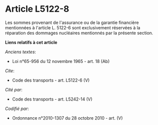 # Article L5122-8

Les sommes provenant de l'assurance ou de la garantie financière mentionnées à l'article L. 5122-6 sont exclusivement
réservées à la réparation des dommages nucléaires mentionnés par la présente section.

**Liens relatifs à cet article**

_Anciens textes_:

  - Loi n°65-956 du 12 novembre 1965 - art. 18 (Ab)

_Cite_:

  - Code des transports - art. L5122-6 (V)

_Cité par_:

  - Code des transports - art. L5242-14 (V)

_Codifié par_:

  - Ordonnance n°2010-1307 du 28 octobre 2010 - art. (V)

